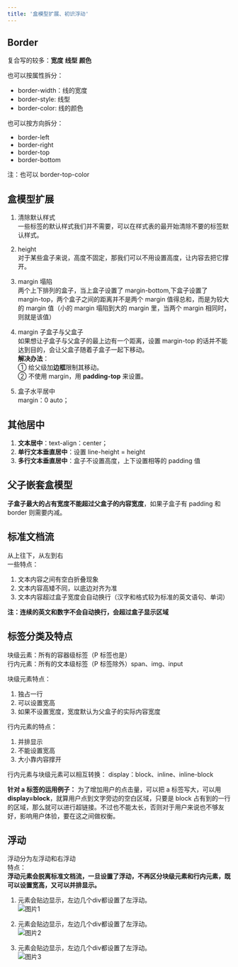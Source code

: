```yaml
---
title: '盒模型扩展、初识浮动'
---
```


## Border

复合写的较多：**宽度** **线型** **颜色** <br>

也可以按属性拆分：

-   border-width：线的宽度
-   border-style: 线型
-   border-color: 线的颜色

也可以按方向拆分：

-   border-left
-   border-right
-   border-top
-   border-bottom <br>

注：也可以 border-top-color

## 盒模型扩展

1. 清除默认样式 <br>
   一些标签的默认样式我们并不需要，可以在样式表的最开始清除不要的标签默认样式。

2. height <br>
   对于某些盒子来说，高度不固定，那我们可以不用设置高度，让内容去把它撑开。

3. margin 塌陷 <br>
   两个上下排列的盒子，当上盒子设置了 margin-bottom,下盒子设置了 margin-top，两个盒子之间的距离并不是两个 margin 值得总和，而是为较大的 margin 值（小的 margin 塌陷到大的 margin 里，当两个 margin 相同时，则就是该值）

4. margin 子盒子与父盒子 <br>
   如果想让子盒子与父盒子的最上边有一个距离，设置 margin-top 的话并不能达到目的，会让父盒子随着子盒子一起下移动。<br>
   **解决办法**：<br>
   ① 给父级加**边框**限制其移动。<br>
   ② 不使用 margin，用 **padding-top** 来设置。

5. 盒子水平居中 <br>
   margin：0 auto；

## 其他居中

1. **文本居中**：text-align：center；
2. **单行文本垂直居中**：设置 line-height = height
3. **多行文本垂直居中**：盒子不设置高度，上下设置相等的 padding 值

## 父子嵌套盒模型

**子盒子最大的占有宽度不能超过父盒子的内容宽度**，如果子盒子有 padding 和 border 则需要内减。

## 标准文档流

从上往下，从左到右 <br>
一些特点：

1. 文本内容之间有空白折叠现象
2. 文本内容高矮不同，以底边对齐为准
3. 文本内容超过盒子宽度会自动换行（汉字和格式较为标准的英文语句、单词）

**注：连续的英文和数字不会自动换行，会超过盒子显示区域**

## 标签分类及特点

块级云素：所有的容器级标签（P 标签也是）<br>
行内元素：所有的文本级标签（P 标签除外）span、img、input<br>

块级元素特点：

1. 独占一行
2. 可以设置宽高
3. 如果不设置宽度，宽度默认为父盒子的实际内容宽度

行内元素的特点：

1. 并排显示
2. 不能设置宽高
3. 大小靠内容撑开

行内元素与块级元素可以相互转换：
display：block、inline、inline-block

**针对 a 标签的运用例子：**
为了增加用户的点击量，可以把 a 标签写大，可以用 **display=block**，就算用户点到文字旁边的空白区域，只要是 block 占有到的一行的区域，那么就可以进行超链接。不过也不能太长，否则对于用户来说也不够友好，影响用户体验，要在这之间做权衡。

## 浮动

浮动分为左浮动和右浮动 <br>
特点：<br>
**浮动元素会脱离标准文档流，一旦设置了浮动，不再区分块级元素和行内元素，既可以设置宽高，又可以并排显示。**

1. 元素会贴边显示，左边几个div都设置了左浮动。<br>
![图片1](https://mynotes-1257961174.cos.ap-beijing.myqcloud.com/youdaoNotes/css-3/1.jpeg)<br>

2. 元素会贴边显示，左边几个div都设置了左浮动。<br>
![图片2](https://mynotes-1257961174.cos.ap-beijing.myqcloud.com/youdaoNotes/css-3/2.jpeg)<br>

3. 元素会贴边显示，左边几个div都设置了左浮动。<br>
![图片3](https://mynotes-1257961174.cos.ap-beijing.myqcloud.com/youdaoNotes/css-3/3.jpeg)<br>